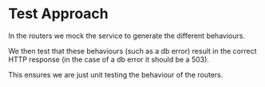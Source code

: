 # Test Approach

In the routers we mock the service to generate the different behaviours.

We then test that these behaviours (such as a db error) result in the correct HTTP response (in the case of a db error it should be a 503).

This ensures we are just unit testing the behaviour of the routers.